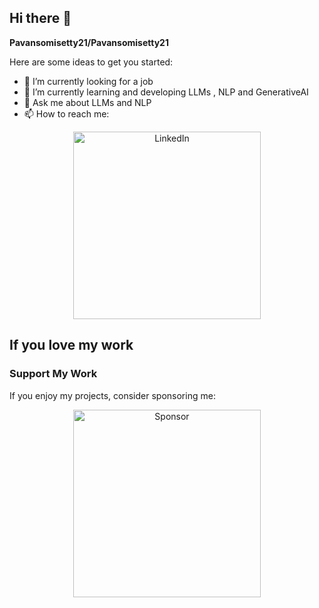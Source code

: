## Hi there 👋


**Pavansomisetty21/Pavansomisetty21** 

Here are some ideas to get you started:

- 🔭 I’m currently looking for a job
- 🌱 I’m currently learning and developing LLMs , NLP and GenerativeAI
- 💬 Ask me about LLMs and NLP
- 📫 How to reach me:
<div align="center">
  
<a href="https://www.linkedin.com/in/pavan-somisetty-1930a6233/">
    <img src="https://img.shields.io/badge/LinkedIn-Pavansomisetty-blue?style=for-the-badge&logo=linkedin" alt="LinkedIn" width="300"/>
</a>

</div>



 ## If you love my work   

 ### Support My Work

If you enjoy my projects, consider sponsoring me:



<div align="center">
  
<a href="https://github.com/sponsors/Pavansomisetty21/card">
    <img src="https://img.shields.io/badge/sponsor-Pavansomisetty-fc66a5?style=for-the-badge" alt="Sponsor" width="300"/>
</a>

</div>


